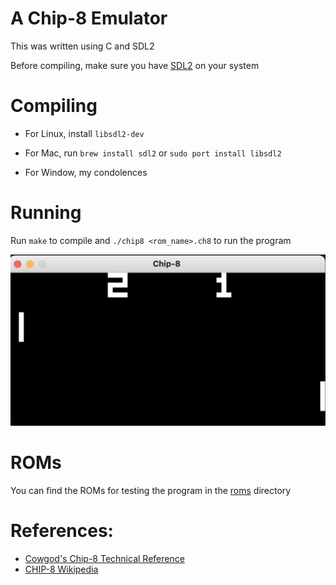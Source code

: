 # A Chip-8 Emulator

This was written using C and SDL2

Before compiling, make sure you have [SDL2](https://wiki.libsdl.org/SDL2/Installation) on your system

# Compiling
- For Linux, install `libsdl2-dev`

- For Mac, run `brew install sdl2` or `sudo port install libsdl2`

- For Window, my condolences

# Running
Run `make` to compile and `./chip8 <rom_name>.ch8` to run the program

![emulator image](emulator.png)

# ROMs

You can find the ROMs for testing the program in the [roms](roms) directory

# References:
- [Cowgod's Chip-8 Technical Reference](http://devernay.free.fr/hacks/chip8/C8TECH10.HTM)
- [CHIP-8 Wikipedia](https://en.wikipedia.org/wiki/CHIP-8)
